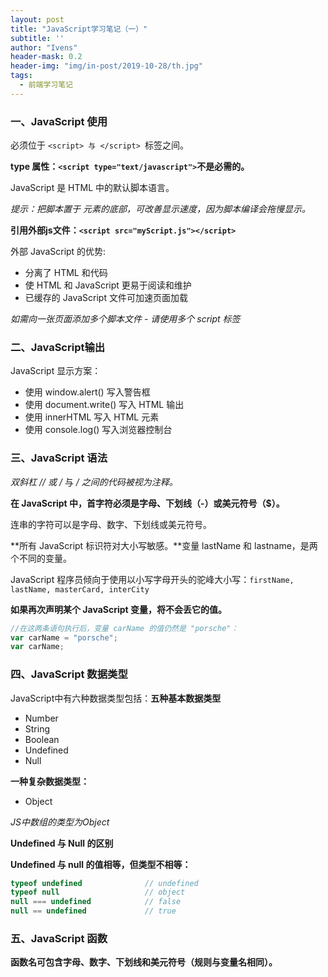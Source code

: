 ```yaml
---
layout: post
title: "JavaScript学习笔记（一）"
subtitle: ''
author: "Ivens"
header-mask: 0.2
header-img: "img/in-post/2019-10-28/th.jpg"
tags:
  - 前端学习笔记
---
```


### 一、JavaScript 使用
必须位于 `<script> 与 </script> `标签之间。

**type 属性：`<script type="text/javascript">`不是必需的。**

JavaScript 是 HTML 中的默认脚本语言。

*提示：把脚本置于 <body> 元素的底部，可改善显示速度，因为脚本编译会拖慢显示。*

**引用外部js文件：`<script src="myScript.js"></script>`**

外部 JavaScript 的优势:
- 分离了 HTML 和代码
- 使 HTML 和 JavaScript 更易于阅读和维护
- 已缓存的 JavaScript 文件可加速页面加载

*如需向一张页面添加多个脚本文件 - 请使用多个 script 标签*

### 二、JavaScript输出
JavaScript 显示方案：
- 使用 window.alert() 写入警告框
- 使用 document.write() 写入 HTML 输出
- 使用 innerHTML 写入 HTML 元素
- 使用 console.log() 写入浏览器控制台

### 三、JavaScript 语法

*双斜杠 // 或 /* 与 */ 之间的代码被视为注释。*

**在 JavaScript 中，首字符必须是字母、下划线（-）或美元符号（$）。**

连串的字符可以是字母、数字、下划线或美元符号。

**所有 JavaScript 标识符对大小写敏感。**变量 lastName 和 lastname，是两个不同的变量。

JavaScript 程序员倾向于使用以小写字母开头的驼峰大小写：`firstName, lastName, masterCard, interCity`

**如果再次声明某个 JavaScript 变量，将不会丢它的值。**

```javascript
//在这两条语句执行后，变量 carName 的值仍然是 "porsche"：
var carName = "porsche";
var carName; 
```

### 四、JavaScript 数据类型
JavaScript中有六种数据类型包括：**五种基本数据类型**
- Number
- String
- Boolean
- Undefined
- Null


**一种复杂数据类型：**
- Object

*JS中数组的类型为Object*

**Undefined 与 Null 的区别**

**Undefined 与 null 的值相等，但类型不相等：**
```js
typeof undefined              // undefined
typeof null                   // object
null === undefined            // false
null == undefined             // true
```
### 五、JavaScript 函数

**函数名可包含字母、数字、下划线和美元符号（规则与变量名相同）。**

